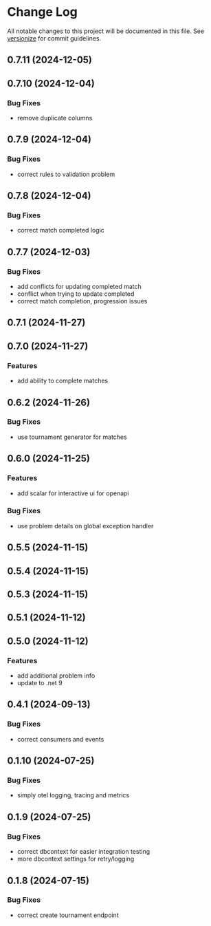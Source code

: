 # Change Log

All notable changes to this project will be documented in this file. See [versionize](https://github.com/versionize/versionize) for commit guidelines.

<a name="0.7.11"></a>
## 0.7.11 (2024-12-05)

<a name="0.7.10"></a>
## 0.7.10 (2024-12-04)

### Bug Fixes

* remove duplicate columns

<a name="0.7.9"></a>
## 0.7.9 (2024-12-04)

### Bug Fixes

* correct rules to validation problem

<a name="0.7.8"></a>
## 0.7.8 (2024-12-04)

### Bug Fixes

* correct match completed logic

<a name="0.7.7"></a>
## 0.7.7 (2024-12-03)

### Bug Fixes

* add conflicts for updating completed match
* conflict when trying to update completed
* correct match completion, progression issues

<a name="0.7.1"></a>
## 0.7.1 (2024-11-27)

<a name="0.7.0"></a>
## 0.7.0 (2024-11-27)

### Features

* add ability to complete matches

<a name="0.6.2"></a>
## 0.6.2 (2024-11-26)

### Bug Fixes

* use tournament generator for matches

<a name="0.6.0"></a>
## 0.6.0 (2024-11-25)

### Features

* add scalar for interactive ui for openapi

### Bug Fixes

* use problem details on global exception handler

<a name="0.5.5"></a>
## 0.5.5 (2024-11-15)

<a name="0.5.4"></a>
## 0.5.4 (2024-11-15)

<a name="0.5.3"></a>
## 0.5.3 (2024-11-15)

<a name="0.5.1"></a>
## 0.5.1 (2024-11-12)

<a name="0.5.0"></a>
## 0.5.0 (2024-11-12)

### Features

* add additional problem info
* update to .net 9

<a name="0.4.1"></a>
## 0.4.1 (2024-09-13)

### Bug Fixes

* correct consumers and events

<a name="0.1.10"></a>
## 0.1.10 (2024-07-25)

### Bug Fixes

* simply otel logging, tracing and metrics

<a name="0.1.9"></a>
## 0.1.9 (2024-07-25)

### Bug Fixes

* correct dbcontext for easier integration testing
* more dbcontext settings for retry/logging

<a name="0.1.8"></a>
## 0.1.8 (2024-07-15)

### Bug Fixes

* correct create tournament endpoint

